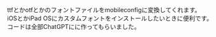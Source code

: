 ttfとかotfとかのフォントファイルをmobileconfigに変換してくれます。  
iOSとかiPad OSにカスタムフォントをインストールしたいときに便利です。  
コードは全部ChatGPTにに作ってもらいました。